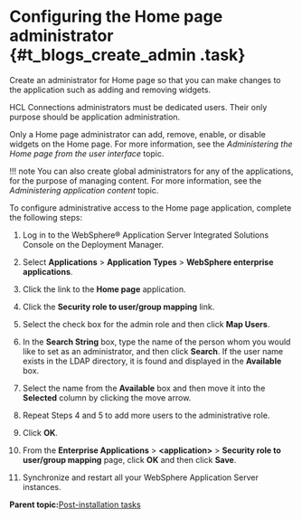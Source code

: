 # Configuring the Home page administrator {#t_blogs_create_admin .task}

Create an administrator for Home page so that you can make changes to the application such as adding and removing widgets.

HCL Connections administrators must be dedicated users. Their only purpose should be application administration.

Only a Home page administrator can add, remove, enable, or disable widgets on the Home page. For more information, see the *Administering the Home page from the user interface* topic.

!!! note
    You can also create global administrators for any of the applications, for the purpose of managing content. For more information, see the *Administering application content* topic.

To configure administrative access to the Home page application, complete the following steps:

1.  Log in to the WebSphere® Application Server Integrated Solutions Console on the Deployment Manager.

2.  Select **Applications** \> **Application Types** \> **WebSphere enterprise applications**.

3.  Click the link to the **Home page** application.

4.  Click the **Security role to user/group mapping** link.

5.  Select the check box for the admin role and then click **Map Users**.

6.  In the **Search String** box, type the name of the person whom you would like to set as an administrator, and then click **Search**. If the user name exists in the LDAP directory, it is found and displayed in the **Available** box.

7.  Select the name from the **Available** box and then move it into the **Selected** column by clicking the move arrow.

8.  Repeat Steps 4 and 5 to add more users to the administrative role.

9.  Click **OK**.

10. From the **Enterprise Applications** \> **<application\>** \> **Security role to user/group mapping** page, click **OK** and then click **Save**.

11. Synchronize and restart all your WebSphere Application Server instances.


**Parent topic:**[Post-installation tasks](../install/r_post-installation_tasks.md)

